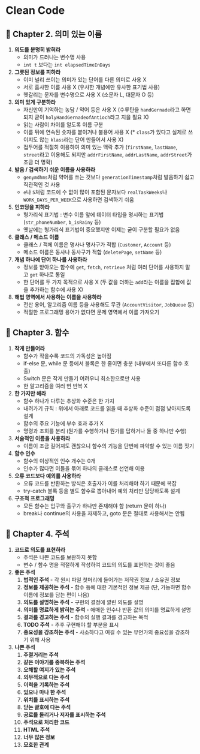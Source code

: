 # Clean Code

## :ticket: Chapter 2. 의미 있는 이름
1. **의도를 분명히 밝혀라**
    * 의미가 드러나는 변수명 사용
    * ```int t``` 보다는 ```int elapsedTimeInDays```
2. **그릇된 정보를 피하라**
    * 이미 널리 쓰이는 의미가 있는 단어를 다른 의미로 사용 X
    * 서로 흡사한 이름 사용 X (유사한 개념에만 유사한 표기법 사용)
    * 헷갈리는 문자를 변수명으로 사용 X (소문자 L, 대문자 O 등)
3. **의미 있게 구분하라**
    * 자신만이 기억하는 농담 / 약어 등은 사용 X (수류탄을 ```handGernade```라고 하면 되지 굳이 ```holyHandGernadeofAntioch```라고 지을 필요 X)
    * 읽는 사람이 차이를 알도록 이름 구분
    * 이름 뒤에 연속된 숫자를 붙이거나 불용어 사용 X (* ```class```가 있다고 실제로 쓰이지도 않는 ```klass```라는 단어 만들어서 사용 X)
    * 접두어를 적절히 이용하여 의미 있는 맥락 추가 (```firstName```, ```lastName```, ```street```라고 이용해도 되지만 ```addrFirstName```, ```addrLastName```, ```addrStreet```가 조금 더 명확)
4. **발음 / 검색하기 쉬운 이름을 사용하라**
    * ```genymdhms```처럼 약어를 쓰는 것보다 ```generationTimestamp```처럼 발음하기 쉽고 직관적인 것 사용
    * ```e```나 ```5```처럼 코드에 수 없이 많이 포함된 문자보다 ```realTaskWeeks```나 ```WORK_DAYS_PER_WEEK```으로 사용하면 검색하기 쉬움
5. **인코딩을 피하라**
    * 헝가리식 표기법 : 변수 이름 앞에 데이터 타입을 명시하는 표기법 (```str_phoneNumber```, ```b_isRainy``` 등)
    * 옛날에는 헝가리식 표기법이 중요했지만 이제는 굳이 구분할 필요가 없음
6. **클래스 / 메소드 이름**
    * 클래스 / 객체 이름은 명사나 명사구가 적합 (```Customer```, ```Account``` 등)
    * 메소드 이름은 동사나 동사구가 적합 (```deletePage```, ```setName``` 등)
7. **개념 하나에 단어 하나를 사용하라**
    * 정보를 받아오는 함수에 ```get```, ```fetch```, ```retrieve``` 처럼 여러 단어를 사용하지 말고 ```get``` 하나로 통일
    * 한 단어를 두 가지 목적으로 사용 X (두 값을 더하는 ```add```라는 이름을 집합에 값을 추가하는 함수에 사용 X)
8. **해법 영역에서 사용하는 이름을 사용하라**
    * 전산 용어, 알고리즘 이름 등을 사용해도 무관 (```AccountVisitor```, ```JobQueue``` 등)
    * 적절한 프로그래밍 용어가 없다면 문제 영역에서 이름 가져오기


## :slot_machine: Chapter 3. 함수
1. **작게 만들어라**
    * 함수가 작을수록 코드의 가독성은 높아짐
    * if-else 문, while 문 등에서 블록은 한 줄이면 충분 (내부에서 또다른 함수 호출)
    * Switch 문은 작게 만들기 어려우니 최소한으로만 사용
    * 한 알고리즘을 여러 번 반복 X
2. **한 가지만 해라**
    * 함수 하나가 다루는 추상화 수준은 한 가지
    * 내려가기 규칙 : 위에서 아래로 코드를 읽을 때 추상화 수준이 점점 낮아지도록 설계
    * 함수의 주요 기능에 부수 효과 추가 X
    * 명령과 조회를 분리 (뭔가를 수행하거나 뭔가를 답하거나 둘 중 하나만 수행)
3. **서술적인 이름을 사용하라**
    * 이름이 조금 길어져도 괜찮으니 함수의 기능을 단번에 파악할 수 있는 이름 짓기
4. **함수 인수**
    * 함수의 이상적인 인수 개수는 0개
    * 인수가 많다면 이들을 묶어 하나의 클래스로 선언해 이용
5. **오류 코드보다 예외를 사용하라**
    * 오류 코드를 반환하는 방식은 호출자가 이를 처리해야 하기 때문에 복잡
    * try-catch 블록 등을 별도 함수로 뽑아내어 예외 처리만 담당하도록 설계
6. **구조적 프로그래밍**
    * 모든 함수는 입구와 출구가 하나만 존재해야 함 (return 문이 하나)
    * break나 continue의 사용을 자제하고, goto 문은 절대로 사용해서는 안됨
  

## :speech_balloon: Chapter 4. 주석
1. **코드로 의도를 표현하라**
    * 주석은 나쁜 코드를 보완하지 못함
    * 변수 / 함수 명을 적절하게 작성하여 코드의 의도를 표현하는 것이 좋음
2. **좋은 주석**
   1) **법적인 주석** - 각 원시 파일 첫머리에 들어가는 저작권 정보 / 소유권 정보
   2) **정보를 제공하는 주석** - 함수 등에 대한 기본적인 정보 제공 (단, 가능하면 함수 이름에 정보를 담는 편이 나음)
   3) **의도를 설명하는 주석** - 구현의 결정에 깔린 의도를 설명
   4) **의미를 명료하게 밝히는 주석** - 애매한 인수나 반환 값의 의미를 명료하게 설명
   5) **결과를 경고하는 주석** - 함수의 실행 결과를 경고하는 목적
   6) **TODO 주석** - 추후 구현해야 할 부분을 표시
   7) **중요성을 강조하는 주석** - 사소하다고 여길 수 있는 무언가의 중요성을 강조하기 위해 사용
3. **나쁜 주석**
   1) **주절거리는 주석**
   2) **같은 이야기를 중복하는 주석**
   3) **오해할 여지가 있는 주석**
   4) **의무적으로 다는 주석**
   5) **이력을 기록하는 주석**
   6) **있으나 마나 한 주석**
   7) **위치를 표시하는 주석**
   8) **닫는 괄호에 다는 주석**
   9) **공로를 돌리거나 저자를 표시하는 주석**
   10) **주석으로 처리한 코드**
   11) **HTML 주석**
   12) **너무 많은 정보**
   13) **모호한 관계**
